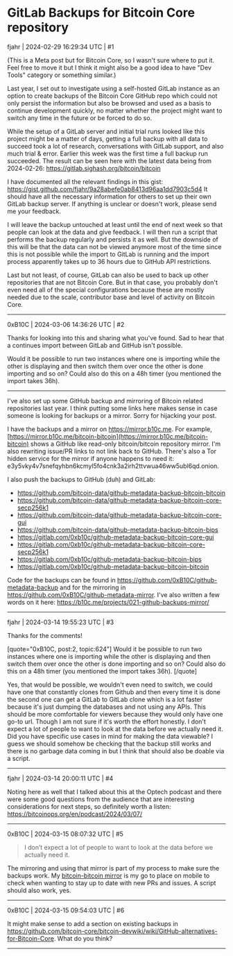 # GitLab Backups for Bitcoin Core repository

fjahr | 2024-02-29 16:29:34 UTC | #1

(This is a Meta post but for Bitcoin Core, so I wasn't sure where to put it. Feel free to move it but I think it might also be a good idea to have "Dev Tools" category or something similar.)

Last year, I set out to investigate using a self-hosted GitLab instance as an option to create backups of the Bitcoin Core GitHub repo which could not only persist the information but also be browsed and used as a basis to continue development quickly, no matter whether the project might want to switch any time in the future or be forced to do so.

While the setup of a GitLab server and initial trial runs looked like this project might be a matter of days, getting a full backup with all data to succeed took a lot of research, conversations with GitLab support, and also much trial & error. Earlier this week was the first time a full backup run succeeded. The result can be seen here with the latest data being from 2024-02-26: https://gitlab.sighash.org/bitcoin/bitcoin

I have documented all the relevant findings in this gist: https://gist.github.com/fjahr/9a28abefe0ab8413d96aa1dd7903c5d4 It should have all the necessary information for others to set up their own GitLab backup server. If anything is unclear or doesn't work, please send me your feedback.

I will leave the backup untouched at least until the end of next week so that people can look at the data and give feedback. I will then run a script that performs the backup regularly and persists it as well. But the downside of this will be that the data can not be viewed anymore most of the time since this is not possible while the import to GitLab is running and the import process apparently takes up to 36 hours due to GitHub API restrictions.

Last but not least, of course, GitLab can also be used to back up other repositories that are not Bitcoin Core. But in that case, you probably don't even need all of the special configurations because these are mostly needed due to the scale, contributor base and level of activity on Bitcoin Core.

-------------------------

0xB10C | 2024-03-06 14:36:26 UTC | #2

Thanks for looking into this and sharing what you've found. Sad to hear that a continues import between GitLab and GitHub isn't possible.

Would it be possible to run two instances where one is importing while the other is displaying and then switch them over once the other is done importing and so on? Could also do this on a 48h timer (you mentioned the import takes 36h).

---

I've also set up some GitHub backup and mirroring of Bitcoin related repositories last year. I think putting some links here makes sense in case someone is looking for backups or a mirror. Sorry for hijacking your post.

I have the backups and a mirror on https://mirror.b10c.me. For example, [https://mirror.b10c.me/bitcoin-bitcoin](https://mirror.b10c.me/bitcoin-bitcoin) shows a GitHub like read-only bitcoin/bitcoin repository mirror. I'm also rewriting issue/PR links to not link back to GitHub. There's also a Tor hidden service for the mirror if anyone happens to need it: e3y5vky4v7snefqyhbn6kcmyl5fo4cnk3a2irh2ttvwua46ww5ubl6qd.onion.

I also push the backups to GitHub (duh) and GitLab:
- https://github.com/bitcoin-data/github-metadata-backup-bitcoin-bitcoin
- https://github.com/bitcoin-data/github-metadata-backup-bitcoin-core-secp256k1
- https://github.com/bitcoin-data/github-metadata-backup-bitcoin-core-gui
- https://github.com/bitcoin-data/github-metadata-backup-bitcoin-bips
- https://gitlab.com/0xb10c/github-metadata-backup-bitcoin-core-gui
- https://gitlab.com/0xb10c/github-metadata-backup-bitcoin-core-secp256k1
- https://gitlab.com/0xb10c/github-metadata-backup-bitcoin-bips
- https://gitlab.com/0xb10c/github-metadata-backup-bitcoin-bitcoin

Code for the backups can be found in https://github.com/0xB10C/github-metadata-backup and for the mirroring in https://github.com/0xB10C/github-metadata-mirror. I've also written a few words on it here: https://b10c.me/projects/021-github-backups-mirror/

-------------------------

fjahr | 2024-03-14 19:55:23 UTC | #3

Thanks for the comments!

[quote="0xB10C, post:2, topic:624"]
Would it be possible to run two instances where one is importing while the other is displaying and then switch them over once the other is done importing and so on? Could also do this on a 48h timer (you mentioned the import takes 36h).
[/quote]

Yes, that would be possible, we wouldn't even need to switch, we could have one that constantly clones from Github and then every time it is done the second one can get a GitLab to GitLab clone which is a lot faster because it's just dumping the databases and not using any APIs. This should be more comfortable for viewers because they would only have one go-to url. Though I am not sure if it's worth the effort honestly. I don't expect a lot of people to want to look at the data before we actually need it. Did you have specific use cases in mind for making the data viewable? I guess we should somehow be checking that the backup still works and there is no garbage data coming in but I think that should also be doable via a script.

-------------------------

fjahr | 2024-03-14 20:00:11 UTC | #4

Noting here as well that I talked about this at the Optech podcast and there were some good questions from the audience that are interesting considerations for next steps, so definitely worth a listen: https://bitcoinops.org/en/podcast/2024/03/07/

-------------------------

0xB10C | 2024-03-15 08:07:32 UTC | #5

> I don’t expect a lot of people to want to look at the data before we actually need it.

The mirroring and using that mirror is part of my process to make sure the backups work. My [bitcoin-bitcoin mirror](https://mirror.b10c.me/bitcoin-bitcoin) is my go to place on mobile to check when wanting to stay up to date with new PRs and issues. A script should also work, yes.

-------------------------

0xB10C | 2024-03-15 09:54:03 UTC | #6

It might make sense to add a section on existing backups in https://github.com/bitcoin-core/bitcoin-devwiki/wiki/GitHub-alternatives-for-Bitcoin-Core. What do you think?

-------------------------

